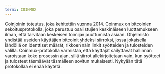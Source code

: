 ```yaml
---
termi: COINMUX
---
```


Coinjoinin toteutus, joka kehitettiin vuonna 2014. Coinmux on bitcoinien sekoitusprotokolla, joka perustuu osallistujien keskinäiseen luottamukseen ilman, että tarvitaan keskeisen toimijan puuttumista asiaan. Ohjelmisto yhdistää useiden käyttäjien bitcoinit yhdeksi siirroksi, jossa jokaisella lähdöllä on identtiset määrät, rikkoen näin linkit syötteiden ja tulosteiden välillä. Coinmux-protokolla varmistaa, että käyttäjät säilyttävät hallinnan varoistaan koko prosessin ajan, sillä siirrot allekirjoitetaan vain, kun syötteet ja tulosteet täsmäävät täsmälleen sovitun mukaisesti. Nykyään tätä protokollaa ei enää käytetä.